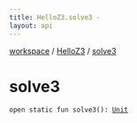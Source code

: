 ```yaml
---
title: HelloZ3.solve3 - 
layout: api
---
```


<div class='api-docs-breadcrumbs'><a href="../index.html">workspace</a> / <a href="index.html">HelloZ3</a> / <a href="./solve3.html">solve3</a></div>

# solve3

<div class="signature"><code><span class="keyword">open</span> <span class="keyword">static</span> <span class="keyword">fun </span><span class="identifier">solve3</span><span class="symbol">(</span><span class="symbol">)</span><span class="symbol">: </span><a href="https://kotlinlang.org/api/latest/jvm/stdlib/kotlin/-unit/index.html"><span class="identifier">Unit</span></a></code></div>
